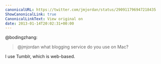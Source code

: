 ```yaml
---
canonicalURL: https://twitter.com/jmjordan/status/290911796947218435
ShowCanonicalLink: true
CanonicalLinkText: View original on
date: 2013-01-14T20:02:31+00:00
---
```

@bodingzhang:

> @jmjordan what blogging service do you use on Mac?

I use Tumblr, which is web-based.